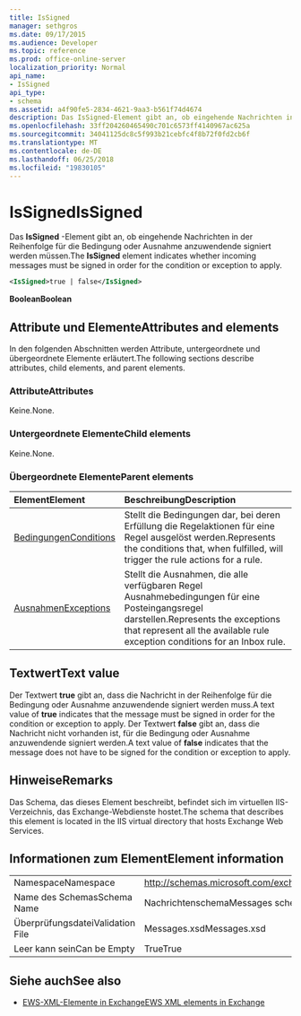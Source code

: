 ```yaml
---
title: IsSigned
manager: sethgros
ms.date: 09/17/2015
ms.audience: Developer
ms.topic: reference
ms.prod: office-online-server
localization_priority: Normal
api_name:
- IsSigned
api_type:
- schema
ms.assetid: a4f90fe5-2834-4621-9aa3-b561f74d4674
description: Das IsSigned-Element gibt an, ob eingehende Nachrichten in der Reihenfolge für die Bedingung oder Ausnahme anzuwendende signiert werden müssen.
ms.openlocfilehash: 33ff204260465490c701c6573ff4140967ac625a
ms.sourcegitcommit: 34041125dc8c5f993b21cebfc4f8b72f0fd2cb6f
ms.translationtype: MT
ms.contentlocale: de-DE
ms.lasthandoff: 06/25/2018
ms.locfileid: "19830105"
---
```

# <a name="issigned"></a><span data-ttu-id="c46e7-103">IsSigned</span><span class="sxs-lookup"><span data-stu-id="c46e7-103">IsSigned</span></span>

<span data-ttu-id="c46e7-104">Das **IsSigned** -Element gibt an, ob eingehende Nachrichten in der Reihenfolge für die Bedingung oder Ausnahme anzuwendende signiert werden müssen.</span><span class="sxs-lookup"><span data-stu-id="c46e7-104">The **IsSigned** element indicates whether incoming messages must be signed in order for the condition or exception to apply.</span></span> 
  
```XML
<IsSigned>true | false</IsSigned>
```

 <span data-ttu-id="c46e7-105">**Boolean**</span><span class="sxs-lookup"><span data-stu-id="c46e7-105">**Boolean**</span></span>
## <a name="attributes-and-elements"></a><span data-ttu-id="c46e7-106">Attribute und Elemente</span><span class="sxs-lookup"><span data-stu-id="c46e7-106">Attributes and elements</span></span>

<span data-ttu-id="c46e7-107">In den folgenden Abschnitten werden Attribute, untergeordnete und übergeordnete Elemente erläutert.</span><span class="sxs-lookup"><span data-stu-id="c46e7-107">The following sections describe attributes, child elements, and parent elements.</span></span>
  
### <a name="attributes"></a><span data-ttu-id="c46e7-108">Attribute</span><span class="sxs-lookup"><span data-stu-id="c46e7-108">Attributes</span></span>

<span data-ttu-id="c46e7-109">Keine.</span><span class="sxs-lookup"><span data-stu-id="c46e7-109">None.</span></span>
  
### <a name="child-elements"></a><span data-ttu-id="c46e7-110">Untergeordnete Elemente</span><span class="sxs-lookup"><span data-stu-id="c46e7-110">Child elements</span></span>

<span data-ttu-id="c46e7-111">Keine.</span><span class="sxs-lookup"><span data-stu-id="c46e7-111">None.</span></span>
  
### <a name="parent-elements"></a><span data-ttu-id="c46e7-112">Übergeordnete Elemente</span><span class="sxs-lookup"><span data-stu-id="c46e7-112">Parent elements</span></span>

|<span data-ttu-id="c46e7-113">**Element**</span><span class="sxs-lookup"><span data-stu-id="c46e7-113">**Element**</span></span>|<span data-ttu-id="c46e7-114">**Beschreibung**</span><span class="sxs-lookup"><span data-stu-id="c46e7-114">**Description**</span></span>|
|:-----|:-----|
|[<span data-ttu-id="c46e7-115">Bedingungen</span><span class="sxs-lookup"><span data-stu-id="c46e7-115">Conditions</span></span>](conditions.md) <br/> |<span data-ttu-id="c46e7-116">Stellt die Bedingungen dar, bei deren Erfüllung die Regelaktionen für eine Regel ausgelöst werden.</span><span class="sxs-lookup"><span data-stu-id="c46e7-116">Represents the conditions that, when fulfilled, will trigger the rule actions for a rule.</span></span>  <br/> |
|[<span data-ttu-id="c46e7-117">Ausnahmen</span><span class="sxs-lookup"><span data-stu-id="c46e7-117">Exceptions</span></span>](exceptions.md) <br/> |<span data-ttu-id="c46e7-118">Stellt die Ausnahmen, die alle verfügbaren Regel Ausnahmebedingungen für eine Posteingangsregel darstellen.</span><span class="sxs-lookup"><span data-stu-id="c46e7-118">Represents the exceptions that represent all the available rule exception conditions for an Inbox rule.</span></span>  <br/> |
   
## <a name="text-value"></a><span data-ttu-id="c46e7-119">Textwert</span><span class="sxs-lookup"><span data-stu-id="c46e7-119">Text value</span></span>

<span data-ttu-id="c46e7-120">Der Textwert **true** gibt an, dass die Nachricht in der Reihenfolge für die Bedingung oder Ausnahme anzuwendende signiert werden muss.</span><span class="sxs-lookup"><span data-stu-id="c46e7-120">A text value of **true** indicates that the message must be signed in order for the condition or exception to apply.</span></span> <span data-ttu-id="c46e7-121">Der Textwert **false** gibt an, dass die Nachricht nicht vorhanden ist, für die Bedingung oder Ausnahme anzuwendende signiert werden.</span><span class="sxs-lookup"><span data-stu-id="c46e7-121">A text value of **false** indicates that the message does not have to be signed for the condition or exception to apply.</span></span> 
  
## <a name="remarks"></a><span data-ttu-id="c46e7-122">Hinweise</span><span class="sxs-lookup"><span data-stu-id="c46e7-122">Remarks</span></span>

<span data-ttu-id="c46e7-123">Das Schema, das dieses Element beschreibt, befindet sich im virtuellen IIS-Verzeichnis, das Exchange-Webdienste hostet.</span><span class="sxs-lookup"><span data-stu-id="c46e7-123">The schema that describes this element is located in the IIS virtual directory that hosts Exchange Web Services.</span></span>
  
## <a name="element-information"></a><span data-ttu-id="c46e7-124">Informationen zum Element</span><span class="sxs-lookup"><span data-stu-id="c46e7-124">Element information</span></span>

|||
|:-----|:-----|
|<span data-ttu-id="c46e7-125">Namespace</span><span class="sxs-lookup"><span data-stu-id="c46e7-125">Namespace</span></span>  <br/> |http://schemas.microsoft.com/exchange/services/2006/messages  <br/> |
|<span data-ttu-id="c46e7-126">Name des Schemas</span><span class="sxs-lookup"><span data-stu-id="c46e7-126">Schema Name</span></span>  <br/> |<span data-ttu-id="c46e7-127">Nachrichtenschema</span><span class="sxs-lookup"><span data-stu-id="c46e7-127">Messages schema</span></span>  <br/> |
|<span data-ttu-id="c46e7-128">Überprüfungsdatei</span><span class="sxs-lookup"><span data-stu-id="c46e7-128">Validation File</span></span>  <br/> |<span data-ttu-id="c46e7-129">Messages.xsd</span><span class="sxs-lookup"><span data-stu-id="c46e7-129">Messages.xsd</span></span>  <br/> |
|<span data-ttu-id="c46e7-130">Leer kann sein</span><span class="sxs-lookup"><span data-stu-id="c46e7-130">Can be Empty</span></span>  <br/> |<span data-ttu-id="c46e7-131">True</span><span class="sxs-lookup"><span data-stu-id="c46e7-131">True</span></span>  <br/> |
   
## <a name="see-also"></a><span data-ttu-id="c46e7-132">Siehe auch</span><span class="sxs-lookup"><span data-stu-id="c46e7-132">See also</span></span>



- [<span data-ttu-id="c46e7-133">EWS-XML-Elemente in Exchange</span><span class="sxs-lookup"><span data-stu-id="c46e7-133">EWS XML elements in Exchange</span></span>](ews-xml-elements-in-exchange.md)

